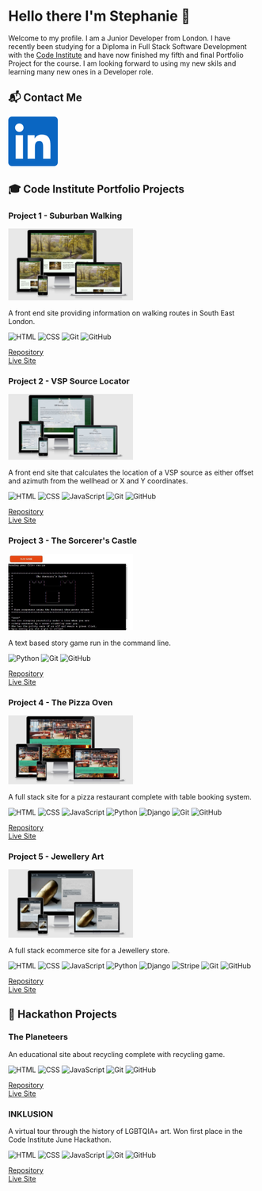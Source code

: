 # Hello there I'm Stephanie 👋

Welcome to my profile. I am a Junior Developer from London. I have recently been studying for a Diploma in Full Stack Software Development with the [Code Institute](https://codeinstitute.net/) and have now finished my fifth and final Portfolio Project for the course. I am looking forward to using my new skils and learning many new ones in a Developer role.

## 📬 Contact Me

[![LinkedIn](images/linkedin.svg)](https://www.linkedin.com/in/stephanie-ashdown)

## 🎓 Code Institute Portfolio Projects

### Project 1 - Suburban Walking

<img width="50%" alt="Suburban Walking site on multiple devices" src="images/suburban-walking.jpg"/>

A front end site providing information on walking routes in South East London.

![HTML](https://img.shields.io/badge/-HTML5-E34F26?logo=html5&logoColor=white&style=plastic)
![CSS](https://img.shields.io/badge/-CSS3-1572B6?logo=css3&logoColor=white&style=plastic)
![Git](https://img.shields.io/badge/-Git-F05032?logo=git&logoColor=white&style=plastic)
![GitHub](https://img.shields.io/badge/-GitHub-181717?logo=github&logoColor=white&style=plastic)

[Repository](https://github.com/Stephanie-Ash/suburban-walking)<br>
[Live Site](https://stephanie-ash.github.io/suburban-walking/)

### Project 2 - VSP Source Locator

<img width="50%" alt="VSP Source Locator site on multiple devices" src="images/vsp-source-locator.jpg"/>

A front end site that calculates the location of a VSP source as either offset and azimuth from the wellhead or X and Y coordinates.

![HTML](https://img.shields.io/badge/-HTML5-E34F26?logo=html5&logoColor=white&style=plastic)
![CSS](https://img.shields.io/badge/-CSS3-1572B6?logo=css3&logoColor=white&style=plastic)
![JavaScript](https://img.shields.io/badge/-JavaScript-F7DF1E?logo=javascript&logoColor=black&style=plastic)
![Git](https://img.shields.io/badge/-Git-F05032?logo=git&logoColor=white&style=plastic)
![GitHub](https://img.shields.io/badge/-GitHub-181717?logo=github&logoColor=white&style=plastic)

[Repository](https://github.com/Stephanie-Ash/vsp-source-locator)<br>
[Live Site](https://stephanie-ash.github.io/vsp-source-locator/)

### Project 3 - The Sorcerer's Castle

<img width="50%" alt="The Sourcerer's Castle site" src="images/sorcerers-castle.jpg"/>

A text based story game run in the command line.

![Python](https://img.shields.io/badge/-Python-3776AB?logo=python&logoColor=white&style=plastic)
![Git](https://img.shields.io/badge/-Git-F05032?logo=git&logoColor=white&style=plastic)
![GitHub](https://img.shields.io/badge/-GitHub-181717?logo=github&logoColor=white&style=plastic)

[Repository](https://github.com/Stephanie-Ash/sorcerers-castle)<br>
[Live Site](https://sorcerers-castle.herokuapp.com/)

### Project 4 - The Pizza Oven

<img width="50%" alt="The Pizza Oven site on multiple devices" src="images/pizza-oven.jpg"/>

A full stack site for a pizza restaurant complete with table booking system.

![HTML](https://img.shields.io/badge/-HTML5-E34F26?logo=html5&logoColor=white&style=plastic)
![CSS](https://img.shields.io/badge/-CSS3-1572B6?logo=css3&logoColor=white&style=plastic)
![JavaScript](https://img.shields.io/badge/-JavaScript-F7DF1E?logo=javascript&logoColor=black&style=plastic)
![Python](https://img.shields.io/badge/-Python-3776AB?logo=python&logoColor=white&style=plastic)
![Django](https://img.shields.io/badge/-Django-092E20?logo=django&logoColor=white&style=plastic)
![Git](https://img.shields.io/badge/-Git-F05032?logo=git&logoColor=white&style=plastic)
![GitHub](https://img.shields.io/badge/-GitHub-181717?logo=github&logoColor=white&style=plastic)

[Repository](https://github.com/Stephanie-Ash/the-pizza-oven)<br>
[Live Site](https://the-pizza-oven.herokuapp.com/)

### Project 5 - Jewellery Art

<img width="50%" alt="Jewellery Art site on multiple devices" src="images/jewellery-art.jpg"/>

A full stack ecommerce site for a Jewellery store.

![HTML](https://img.shields.io/badge/-HTML5-E34F26?logo=html5&logoColor=white&style=plastic)
![CSS](https://img.shields.io/badge/-CSS3-1572B6?logo=css3&logoColor=white&style=plastic)
![JavaScript](https://img.shields.io/badge/-JavaScript-F7DF1E?logo=javascript&logoColor=black&style=plastic)
![Python](https://img.shields.io/badge/-Python-3776AB?logo=python&logoColor=white&style=plastic)
![Django](https://img.shields.io/badge/-Django-092E20?logo=django&logoColor=white&style=plastic)
![Stripe](https://img.shields.io/badge/-Stripe-008CDD?logo=stripe&logoColor=white&style=plastic)
![Git](https://img.shields.io/badge/-Git-F05032?logo=git&logoColor=white&style=plastic)
![GitHub](https://img.shields.io/badge/-GitHub-181717?logo=github&logoColor=white&style=plastic)

[Repository](https://github.com/Stephanie-Ash/jewellery-art)<br>
[Live Site](https://jewellery-art.herokuapp.com/)

## 👊 Hackathon Projects

### The Planeteers

An educational site about recycling complete with recycling game.

![HTML](https://img.shields.io/badge/-HTML5-E34F26?logo=html5&logoColor=white&style=plastic)
![CSS](https://img.shields.io/badge/-CSS3-1572B6?logo=css3&logoColor=white&style=plastic)
![JavaScript](https://img.shields.io/badge/-JavaScript-F7DF1E?logo=javascript&logoColor=black&style=plastic)
![Git](https://img.shields.io/badge/-Git-F05032?logo=git&logoColor=white&style=plastic)
![GitHub](https://img.shields.io/badge/-GitHub-181717?logo=github&logoColor=white&style=plastic)

[Repository](https://github.com/Stephanie-Ash/the-planeteers)<br>
[Live Site](https://rvn-r.github.io/the-planeteers/)

### INKLUSION

A virtual tour through the history of LGBTQIA+ art. Won first place in the Code Institute June Hackathon.

![HTML](https://img.shields.io/badge/-HTML5-E34F26?logo=html5&logoColor=white&style=plastic)
![CSS](https://img.shields.io/badge/-CSS3-1572B6?logo=css3&logoColor=white&style=plastic)
![JavaScript](https://img.shields.io/badge/-JavaScript-F7DF1E?logo=javascript&logoColor=black&style=plastic)
![Git](https://img.shields.io/badge/-Git-F05032?logo=git&logoColor=white&style=plastic)
![GitHub](https://img.shields.io/badge/-GitHub-181717?logo=github&logoColor=white&style=plastic)

[Repository](https://github.com/Stephanie-Ash/team-6)<br>
[Live Site](https://alissatroiano.github.io/team-6/)
